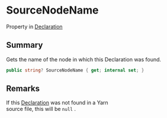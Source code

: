 # SourceNodeName

Property in [Declaration](yarn.compiler.declaration.md)

## Summary

Gets the name of the node in which this Declaration was found.

```csharp
public string? SourceNodeName { get; internal set; }
```

## Remarks

If this [Declaration](yarn.compiler.declaration.md) was not found in a Yarn\
source file, this will be `null` .
